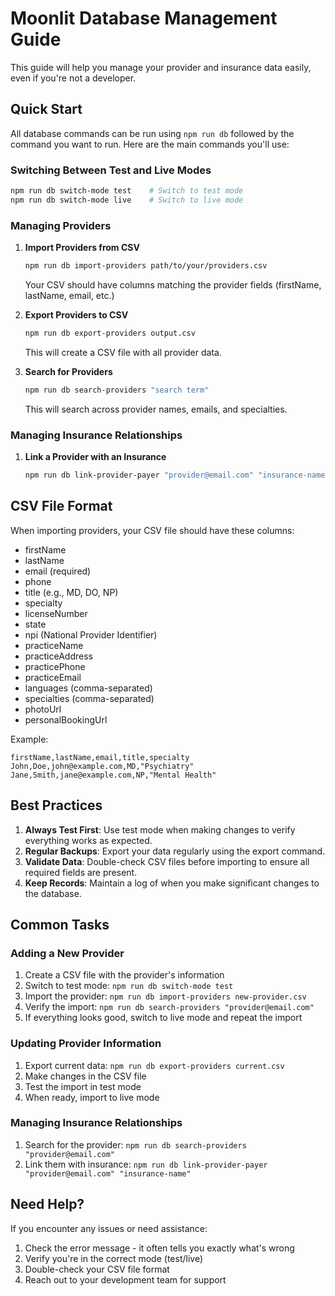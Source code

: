 # Moonlit Database Management Guide

This guide will help you manage your provider and insurance data easily, even if you're not a developer.

## Quick Start

All database commands can be run using `npm run db` followed by the command you want to run. Here are the main commands you'll use:

### Switching Between Test and Live Modes

```bash
npm run db switch-mode test    # Switch to test mode
npm run db switch-mode live    # Switch to live mode
```

### Managing Providers

1. **Import Providers from CSV**
   ```bash
   npm run db import-providers path/to/your/providers.csv
   ```
   Your CSV should have columns matching the provider fields (firstName, lastName, email, etc.)

2. **Export Providers to CSV**
   ```bash
   npm run db export-providers output.csv
   ```
   This will create a CSV file with all provider data.

3. **Search for Providers**
   ```bash
   npm run db search-providers "search term"
   ```
   This will search across provider names, emails, and specialties.

### Managing Insurance Relationships

1. **Link a Provider with an Insurance**
   ```bash
   npm run db link-provider-payer "provider@email.com" "insurance-name"
   ```

## CSV File Format

When importing providers, your CSV file should have these columns:
- firstName
- lastName
- email (required)
- phone
- title (e.g., MD, DO, NP)
- specialty
- licenseNumber
- state
- npi (National Provider Identifier)
- practiceName
- practiceAddress
- practicePhone
- practiceEmail
- languages (comma-separated)
- specialties (comma-separated)
- photoUrl
- personalBookingUrl

Example:
```csv
firstName,lastName,email,title,specialty
John,Doe,john@example.com,MD,"Psychiatry"
Jane,Smith,jane@example.com,NP,"Mental Health"
```

## Best Practices

1. **Always Test First**: Use test mode when making changes to verify everything works as expected.
2. **Regular Backups**: Export your data regularly using the export command.
3. **Validate Data**: Double-check CSV files before importing to ensure all required fields are present.
4. **Keep Records**: Maintain a log of when you make significant changes to the database.

## Common Tasks

### Adding a New Provider

1. Create a CSV file with the provider's information
2. Switch to test mode: `npm run db switch-mode test`
3. Import the provider: `npm run db import-providers new-provider.csv`
4. Verify the import: `npm run db search-providers "provider@email.com"`
5. If everything looks good, switch to live mode and repeat the import

### Updating Provider Information

1. Export current data: `npm run db export-providers current.csv`
2. Make changes in the CSV file
3. Test the import in test mode
4. When ready, import to live mode

### Managing Insurance Relationships

1. Search for the provider: `npm run db search-providers "provider@email.com"`
2. Link them with insurance: `npm run db link-provider-payer "provider@email.com" "insurance-name"`

## Need Help?

If you encounter any issues or need assistance:
1. Check the error message - it often tells you exactly what's wrong
2. Verify you're in the correct mode (test/live)
3. Double-check your CSV file format
4. Reach out to your development team for support 